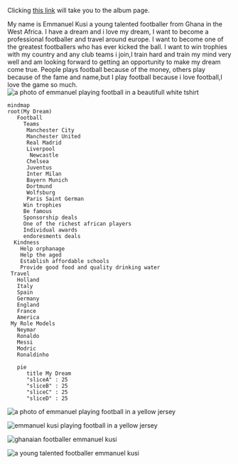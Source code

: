 Clicking [this link](ALBUM.md) will take you to the album page.

My name is Emmanuel Kusi a young talented footballer from Ghana in the West Africa. I have a dream and i love my dream, I want to become a professional footballer and travel around europe. I want to become one of the greatest footballers who has ever kicked the ball. I want to win trophies with my country and any club teams i join,I train hard and train my mind very well and am looking forward to getting an opportunity to make my dream come true. People plays football because of the money, others play because of the fame and name,but I play football because i love football,I love the game so much.
![a photo of emmanuel playing football in a beautifull white tshirt](football.jpeg)

```mermaid
mindmap
root(My Dream)
   Football
     Teams
      Manchester City
      Manchester United
      Real Madrid
      Liverpool
       Newcastle
      Chelsea
      Juventus
      Inter Milan
      Bayern Munich
      Dortmund
      Wolfsburg
      Paris Saint German
     Win trophies
     Be famous
     Sponsorship deals
     One of the richest african players
     Individual awards
     endoresments deals
  Kindness
    Help orphanage
    Help the aged
    Establish affordable schools
    Provide good food and quality drinking water
 Travel
   Holland
   Italy
   Spain
   Germany
   England
   France
   America
 My Role Models
   Neymar
   Ronaldo
   Messi
   Modric
   Ronaldinho
```

```mermaid
   pie
      title My Dream
      "sliceA" : 25
      "sliceB" : 25
      "sliceC" : 25
      "sliceD" : 25
```
![a photo of emmanuel playing football in a yellow jersey](football1.jpeg)

![emmanuel kusi playing football in a yellow jersey](football2.jpeg)

![ghanaian footballer emmanuel kusi](football3.jpeg)

![a young talented footballer emmanuel kusi](football4.jpeg)
